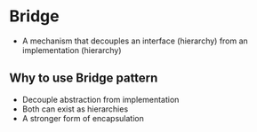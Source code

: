 # Bridge
 * A mechanism that decouples an interface (hierarchy) from an implementation
  (hierarchy)

## Why to use Bridge pattern
 - Decouple abstraction from implementation
 - Both can exist as hierarchies
 - A stronger form of encapsulation